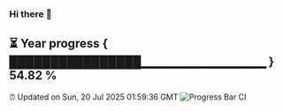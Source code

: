 ### Hi there 👋
⏳ Year progress { ████████████████▁▁▁▁▁▁▁▁▁▁▁▁▁▁ } 54.82 %
---
⏰ Updated on Sun, 20 Jul 2025 01:59:36 GMT
![Progress Bar CI](https://github.com/liununu/liununu/workflows/Progress%20Bar%20CI/badge.svg)
